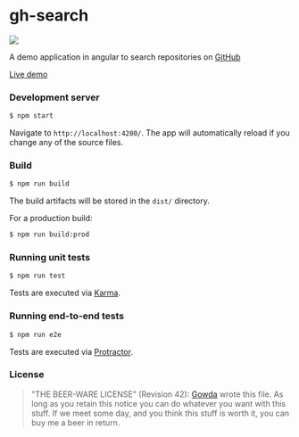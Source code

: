 # gh-search
![](https://github.com/gowda/gh-search/workflows/deployment/badge.svg)

A demo application in angular to search repositories on [GitHub](https://github.com)

[Live demo](https://gowda.github.io/gh-search)

### Development server
```bash
$ npm start
```

Navigate to `http://localhost:4200/`. The app will automatically reload if you change any of the source files.

### Build
```bash
$ npm run build
```

The build artifacts will be stored in the `dist/` directory.

For a production build:
```bash
$ npm run build:prod
```

### Running unit tests
```bash
$ npm run test
```

Tests are executed via [Karma](https://karma-runner.github.io).

### Running end-to-end tests
```bash
$ npm run e2e
```

Tests are executed via [Protractor](http://www.protractortest.org/).

### License
> "THE BEER-WARE LICENSE" (Revision 42):
> [Gowda](https://github.com/gowda) wrote this file.  As long as you retain
> this notice you can do whatever you want with this stuff. If we meet
> some day, and you think this stuff is worth it, you can buy me a beer in return.
